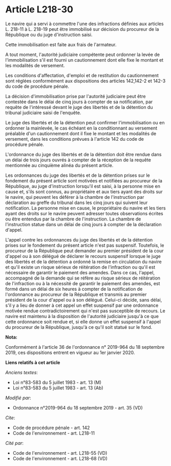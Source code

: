 # Article L218-30

Le navire qui a servi à commettre l'une des infractions définies aux articles L. 218-11 à L. 218-19 peut être immobilisé sur
décision du procureur de la République ou du juge d'instruction saisi. 

Cette immobilisation est faite aux frais de l'armateur. 

A tout moment, l'autorité judiciaire compétente peut ordonner la levée de l'immobilisation s'il est fourni un cautionnement
dont elle fixe le montant et les modalités de versement. 

Les conditions d'affectation, d'emploi et de restitution du cautionnement sont réglées conformément aux dispositions des
articles 142,142-2 et 142-3 du code de procédure pénale. 

La décision d'immobilisation prise par l'autorité judiciaire peut être contestée dans le délai de cinq jours à compter de sa
notification, par requête de l'intéressé devant le juge des libertés et de la détention du   tribunal judiciaire saisi de
l'enquête. 

Le juge des libertés et de la détention peut confirmer l'immobilisation ou en ordonner la mainlevée, le cas échéant en la
conditionnant au versement préalable d'un cautionnement dont il fixe le montant et les modalités de versement, dans les
conditions prévues à l'article 142 du code de procédure pénale. 

L'ordonnance du juge des libertés et de la détention doit être rendue dans un délai de trois jours ouvrés à compter de la
réception de la requête mentionnée au cinquième alinéa du présent article. 

Les ordonnances du juge des libertés et de la détention prises sur le fondement du présent article sont motivées et notifiées
au procureur de la République, au juge d'instruction lorsqu'il est saisi, à la personne mise en cause et, s'ils sont connus,
au propriétaire et aux tiers ayant des droits sur le navire, qui peuvent les déférer à la chambre de l'instruction par
déclaration au greffe du tribunal dans les cinq jours qui suivent leur notification. La personne mise en cause, le
propriétaire du navire et les tiers ayant des droits sur le navire peuvent adresser toutes observations écrites ou être
entendus par la chambre de l'instruction. La chambre de l'instruction statue dans un délai de cinq jours à compter de la
déclaration d'appel. 

L'appel contre les ordonnances du juge des libertés et de la détention prises sur le fondement du présent article n'est pas
suspensif. Toutefois, le procureur de la République peut demander au premier président de la cour d'appel ou à son délégué de
déclarer le recours suspensif lorsque le juge des libertés et de la détention a ordonné la remise en circulation du navire et
qu'il existe un risque sérieux de réitération de l'infraction ou qu'il est nécessaire de garantir le paiement des amendes.
Dans ce cas, l'appel, accompagné de la demande qui se réfère au risque sérieux de réitération de l'infraction ou à la
nécessité de garantir le paiement des amendes, est formé dans un délai de six heures à compter de la notification de
l'ordonnance au procureur de la République et transmis au premier président de la cour d'appel ou à son délégué. Celui-ci
décide, sans délai, s'il y a lieu de donner à cet appel un effet suspensif par une ordonnance motivée rendue
contradictoirement qui n'est pas susceptible de recours. Le navire est maintenu à la disposition de l'autorité judiciaire
jusqu'à ce que cette ordonnance soit rendue et, si elle donne un effet suspensif à l'appel du procureur de la République,
jusqu'à ce qu'il soit statué sur le fond.

**Nota:**

Conformément à l'article 36 de l'ordonnance n° 2019-964 du 18 septembre 2019, ces dispositions entrent en vigueur au 1er
janvier 2020.

**Liens relatifs à cet article**

_Anciens textes_:

  - Loi n°83-583 du 5 juillet 1983 - art. 13 (M)
  - Loi n°83-583 du 5 juillet 1983 - art. 13 (Ab)

_Modifié par_:

  - Ordonnance n°2019-964 du 18 septembre 2019 - art. 35 (VD)

_Cite_:

  - Code de procédure pénale - art. 142
  - Code de l'environnement - art. L218-11

_Cité par_:

  - Code de l'environnement - art. L218-55 (VD)
  - Code de l'environnement - art. L218-68 (VD)
